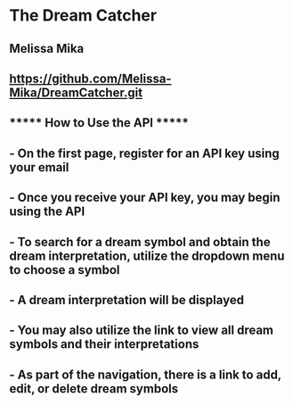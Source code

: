 
# The Dream Catcher
## Melissa Mika

## https://github.com/Melissa-Mika/DreamCatcher.git


## ***** How to Use the API *****
## - On the first page, register for an API key using your email
## - Once you receive your API key, you may begin using the API
## - To search for a dream symbol and obtain the dream interpretation, utilize the dropdown menu to choose a symbol
## - A dream interpretation will be displayed
## - You may also utilize the link to view all dream symbols and their interpretations
## - As part of the navigation, there is a link to add, edit, or delete dream symbols 
